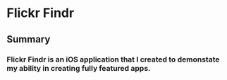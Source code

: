#  Flickr Findr

## Summary

### Flickr Findr is an iOS application that I created to demonstate my ability in creating fully featured apps.
